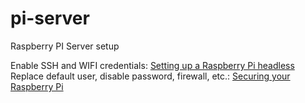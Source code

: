 # pi-server
Raspberry PI Server setup

Enable SSH and WIFI credentials: [Setting up a Raspberry Pi headless](https://www.raspberrypi.org/documentation/configuration/wireless/headless.md)
Replace default user, disable password, firewall, etc.: [Securing your Raspberry Pi](https://www.raspberrypi.org/documentation/configuration/security.md)